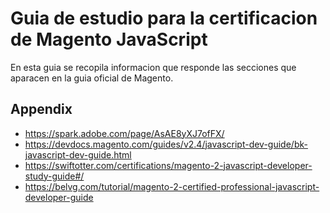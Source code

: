 
# Guia de estudio para la certificacion de Magento JavaScript

En esta guia se recopila informacion que responde las secciones que aparacen en la guia oficial de Magento.


## Appendix
- https://spark.adobe.com/page/AsAE8yXJ7ofFX/
- https://devdocs.magento.com/guides/v2.4/javascript-dev-guide/bk-javascript-dev-guide.html
- https://swiftotter.com/certifications/magento-2-javascript-developer-study-guide#/
- https://belvg.com/tutorial/magento-2-certified-professional-javascript-developer-guide

  
